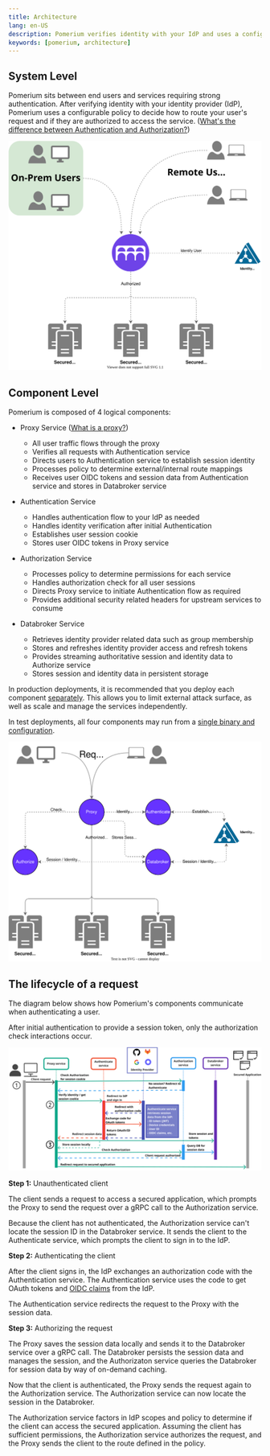 ```yaml
---
title: Architecture
lang: en-US
description: Pomerium verifies identity with your IdP and uses a configurable policy to route requests and decide if a user is authorized to access the service.
keywords: [pomerium, architecture]
---
```


## System Level

Pomerium sits between end users and services requiring strong authentication. After verifying identity with your identity provider (IdP), Pomerium uses a configurable policy to decide how to route your user's request and if they are authorized to access the service. ([What's the difference between Authentication and Authorization?](https://www.pomerium.com/blog/authentication-v-authorization/))

![pomerium architecture diagram](./img/architecture/pomerium-system-context.svg)

## Component Level

Pomerium is composed of 4 logical components:

- Proxy Service ([What is a proxy?](https://www.pomerium.com/blog/proxy-vs-reverse-proxy/))

  - All user traffic flows through the proxy
  - Verifies all requests with Authentication service
  - Directs users to Authentication service to establish session identity
  - Processes policy to determine external/internal route mappings
  - Receives user OIDC tokens and session data from Authentication service and stores in Databroker service

- Authentication Service

  - Handles authentication flow to your IdP as needed
  - Handles identity verification after initial Authentication
  - Establishes user session cookie
  - Stores user OIDC tokens in Proxy service

- Authorization Service

  - Processes policy to determine permissions for each service
  - Handles authorization check for all user sessions
  - Directs Proxy service to initiate Authentication flow as required
  - Provides additional security related headers for upstream services to consume

- Databroker Service

  - Retrieves identity provider related data such as group membership
  - Stores and refreshes identity provider access and refresh tokens
  - Provides streaming authoritative session and identity data to Authorize service
  - Stores session and identity data in persistent storage

In production deployments, it is recommended that you deploy each component [separately](/docs/reference/service-mode). This allows you to limit external attack surface, as well as scale and manage the services independently.

In test deployments, all four components may run from a [single binary and configuration](/docs/reference#all-in-one-vs-split-service-mode).

![pomerium architecture diagram](./img/architecture/pomerium-container-context-stateless-authn.svg)

## The lifecycle of a request

The diagram below shows how Pomerium's components communicate when authenticating a user.

After initial authentication to provide a session token, only the authorization check interactions occur.

![pomerium architecture diagram](./img/architecture/pomerium-request-flow.svg)

**Step 1:** Unauthenticated client

The client sends a request to access a secured application, which prompts the Proxy to send the request over a gRPC call to the Authorization service.

Because the client has not authenticated, the Authorization service can't locate the session ID in the Databroker service. It sends the client to the Authenticate service, which prompts the client to sign in to the IdP.

**Step 2:** Authenticating the client

After the client signs in, the IdP exchanges an authorization code with the Authentication service. The Authentication service uses the code to get OAuth tokens and [OIDC claims](https://openid.net/specs/openid-connect-basic-1_0.html) from the IdP.

The Authentication service redirects the request to the Proxy with the session data.

**Step 3:** Authorizing the request

The Proxy saves the session data locally and sends it to the Databroker service over a gRPC call. The Databroker persists the session data and manages the session, and the Authorizaton service queries the Databroker for session data by way of on-demand caching.

Now that the client is authenticated, the Proxy sends the request again to the Authorization service. The Authorization service can now locate the session in the Databroker.

The Authorization service factors in IdP scopes and policy to determine if the client can access the secured application. Assuming the client has sufficient permissions, the Authorization service authorizes the request, and the Proxy sends the client to the route defined in the policy.
